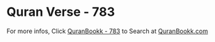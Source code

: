 # Quran Verse - 783 

For more infos, Click [QuranBookk - 783](https://www.quranbookk.com/quran/search?q=783) to Search at [QuranBookk.com](http://quranbookk.com/)